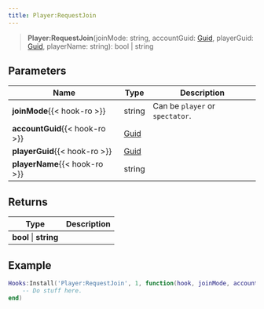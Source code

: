 ```yaml
---
title: Player:RequestJoin
---
```


> **Player:RequestJoin**(joinMode: string, accountGuid: [Guid](/vext/ref/shared/type/guid), playerGuid: [Guid](/vext/ref/shared/type/guid), playerName: string): bool \| string

## Parameters

| Name | Type | Description |
| ---- | ---- | ----------- |
| **joinMode**{{< hook-ro >}} | string | Can be `player` or `spectator`. |
| **accountGuid**{{< hook-ro >}} | [Guid](/vext/ref/shared/type/guid) |  |
| **playerGuid**{{< hook-ro >}} | [Guid](/vext/ref/shared/type/guid) |  |
| **playerName**{{< hook-ro >}} | string |  |

## Returns

| Type | Description |
| ---- | ----------- |
| **bool** \| **string** |  |

## Example

```lua
Hooks:Install('Player:RequestJoin', 1, function(hook, joinMode, accountGuid, playerGuid, playerName)
    -- Do stuff here.
end)
```
